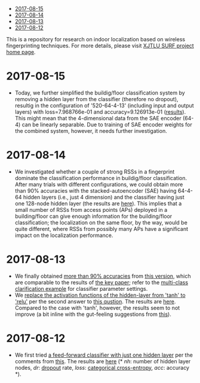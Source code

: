 - [2017-08-15](#orgc848483)
- [2017-08-14](#org2925446)
- [2017-08-13](#org34e3cd8)
- [2017-08-12](#org1a3ab34)

This is a repository for research on indoor localization based on wireless fingerprinting techniques. For more details, please visit [XJTLU SURF project home page](http://kyeongsoo.github.io/research/projects/indoor_localization/index.html).


<a id="orgc848483"></a>

# 2017-08-15

-   Today, we further simplified the buildig/floor classification system by removing a hidden layer from the classifier (therefore no dropout), resultig in the configuration of '520-64-4-13' (including input and output layers) with loss=7.968766e-01 and accuracy=9.126913e-01 ([results](./results/indoor_localization_deep_learning_out_20170815-125635.org)). This might mean that the 4-dimensional data from the SAE encoder (64-4) can be linearly separable. Due to training of SAE encoder weights for the combined system, however, it needs further investigation.


<a id="org2925446"></a>

# 2017-08-14

-   We investigated whether a couple of strong RSSs in a fingerprint dominate the classification performance in buildig/floor classification. After many trials with different configurations, we could obtain more than 90% accuracies with the stacked-autoencoder (SAE) having 64-4-64 hidden layers (i.e., just 4 dimension) and the classifier having just one 128-node hidden layer (the results are [here](./results/indoor_localization_deep_learning_out_20170814-184009.org)). This implies that a small number of RSSs from access points (APs) deployed in a building/floor can give enough information for the building/floor classification; the localization on the same floor, by the way, would be quite different, where RSSs from possibly many APs have a significant impact on the localization performance.


<a id="org34e3cd8"></a>

# 2017-08-13

-   We finally obtained [more than 90% accuracies](./results/indoor_localization_deep_learning.org) from [this version](./python/indoor_localization_deep_learning.py), which are comparable to the results of [the key paper](https://arxiv.org/abs/1611.02049v2); refer to the [multi-class clarification example](https://keras.io/getting-started/sequential-model-guide/#compilation) for classifier parameter settings.
-   We [replace the activation functions of the hidden-layer from 'tanh' to 'relu'](./python/indoor_localization-2.ipynb) per the second answer to [this qustion](https://stats.stackexchange.com/questions/218542/which-activation-function-for-output-layer). The results are [here](./results/indoor_localization-2_20170813.csv). Compared to the case with 'tanh', however, the results seem to not improve (a bit inline with the gut-feeling suggestions from [this](https://datascience.stackexchange.com/questions/10048/what-is-the-best-keras-model-for-multi-class-classification)).


<a id="org1a3ab34"></a>

# 2017-08-12

-   We first tried [a feed-forward classifier with just one hidden layer](./python/indoor_localization-1.ipynb) per the comments from [this](https://stats.stackexchange.com/questions/181/how-to-choose-the-number-of-hidden-layers-and-nodes-in-a-feedforward-neural-netw). The results are [here](./results/indoor_localization-1_20170812.csv) (\* *nh*: number of hidden layer nodes, *dr*: [dropout](https://en.wikipedia.org/wiki/Dropout_(neural_networks)) rate, *loss*: [categorical cross-entropy](http://deeplearning.net/software/theano/library/tensor/nnet/nnet.html#theano.tensor.nnet.nnet.categorical_crossentropy), *acc*: accuracy \*).
